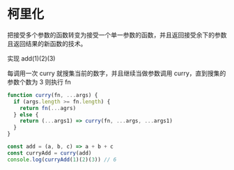 # 柯里化

把接受多个参数的函数转变为接受一个单一参数的函数，并且返回接受余下的参数且返回结果的新函数的技术。

实现 add(1)(2)(3)

每调用一次 curry 就搜集当前的数字，并且继续当做参数调用 curry，直到搜集的参数个数为 3 则执行 fn

```js
function curry(fn, ...args) {
  if (args.length >= fn.length) {
    return fn(...agrs)
  } else {
    return (...args1) => curry(fn, ...args, ...args1)
  }
}

const add = (a, b, c) => a + b + c
const curryAdd = curry(add)
console.log(curryAdd(1)(2)(3)) // 6
```
